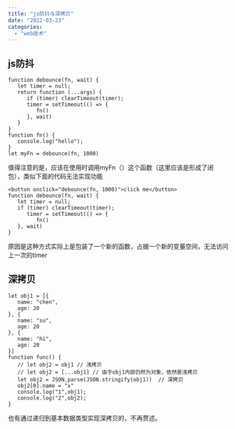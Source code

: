 ```yaml
---
title: "js防抖与深拷贝"
date: "2022-03-23"
categories:
  - "web技术"
---
```


## js防抖

```
function debounce(fn, wait) {
   let timer = null;
   return function (...args) {
      if (timer) clearTimeout(timer);
      timer = setTimeout(() => {
         fn()
      }, wait)
   }
}
function fn() {
   console.log("hello");
}
let myFn = debounce(fn, 1000)
```

值得注意的是，应该在使用时调用myFn（）这个函数（这里应该是形成了闭包），类似下面的代码无法实现功能

```
<button onclick="debounce(fn, 1000)">click me</button>
function debounce(fn, wait) {
   let timer = null;
   if (timer) clearTimeout(timer);
      timer = setTimeout(() => {
         fn()
   }, wait)
}

```

原因是这种方式实际上是包装了一个新的函数，占据一个新的变量空间，无法访问上一次的timer

## 深拷贝

```
let obj1 = [{
   name: "chen",
   age: 20
}, {
   name: "su",
   age: 20
}, {
   name: "hi",
   age: 20
}]
function func() {
   // let obj2 = obj1 // 浅拷贝
   // let obj2 = [...obj1] // 由于obj1内部仍然为对象，依然是浅拷贝
   let obj2 = JSON.parse(JSON.stringify(obj1))  // 深拷贝
   obj2[0].name = "x"
   console.log("1",obj1);
   console.log("2",obj2);
}
```

也有通过递归到基本数据类型实现深拷贝的，不再赘述。

